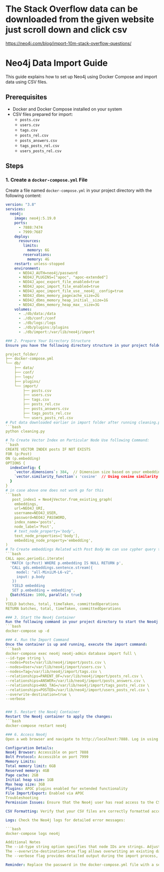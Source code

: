 # The Stack Overflow data can be downloaded from the given website just scroll down and click csv
https://neo4j.com/blog/import-10m-stack-overflow-questions/

# Neo4j Data Import Guide

This guide explains how to set up Neo4j using Docker Compose and import data using CSV files.

## Prerequisites

- Docker and Docker Compose installed on your system
- CSV files prepared for import:
  - `posts.csv`
  - `users.csv`
  - `tags.csv`
  - `posts_rel.csv`
  - `posts_answers.csv`
  - `tags_posts_rel.csv`
  - `users_posts_rel.csv`

## Steps

### 1. Create a `docker-compose.yml` File

Create a file named `docker-compose.yml` in your project directory with the following content:

```yaml
version: "3.8"
services:
  neo4j:
    image: neo4j:5.19.0
    ports:
      - 7888:7474
      - 7999:7687
    deploy:
      resources:
        limits:
          memory: 6G
        reservations:
          memory: 4G
    restart: unless-stopped
    environment:
      - NEO4J_AUTH=neo4j/password
      - NEO4J_PLUGINS=["apoc", "apoc-extended"]
      - NEO4J_apoc_export_file_enabled=true
      - NEO4J_apoc_import_file_enabled=true
      - NEO4J_apoc_import_file_use__neo4j__config=true
      - NEO4J_dbms_memory_pagecache_size=2G
      - NEO4J_dbms_memory_heap_initial__size=1G
      - NEO4J_dbms_memory_heap_max__size=3G
    volumes:
      - ./db/data:/data
      - ./db/conf:/conf
      - ./db/logs:/logs
      - ./db/plugins:/plugins
      - ./db/import:/var/lib/neo4j/import

### 2. Prepare Your Directory Structure
Ensure you have the following directory structure in your project folder:

project_folder/
├── docker-compose.yml
└── db/
    ├── data/
    ├── conf/
    ├── logs/
    ├── plugins/
    └── import/
        ├── posts.csv
        ├── users.csv
        ├── tags.csv
        ├── posts_rel.csv
        ├── posts_answers.csv
        ├── tags_posts_rel.csv
        └── users_posts_rel.csv
# Put data downloaded earlier in import folder after running cleaning.py
```bash
python cleaning.py

# To Create Vector Index on Particular Node Use following Command:
``bash
CREATE VECTOR INDEX posts IF NOT EXISTS
FOR (p:Post)
ON (p.embedding)
OPTIONS {
  indexConfig: {
    `vector.dimensions`: 384,  // Dimension size based on your embedding model
    `vector.similarity_function`: 'cosine'  // Using cosine similarity for vector comparison
  }
}
# in case above one does not work go for this
```bash
   post_index1 = Neo4jVector.from_existing_graph(
    embeddings,
    url=NEO4J_URI,
    username=NEO4J_USER,
    password=NEO4J_PASSWORD,
    index_name='posts',
    node_label='Post',
    # text_node_property='body',
    text_node_properties=['body'],
    embedding_node_property='embedding',
)
# To Create embeddings Related with Post Body We can use cypher query to be run in browser that is faster than python function populate embeddings
```bash
CALL apoc.periodic.iterate(
  'MATCH (p:Post) WHERE p.embedding IS NULL RETURN p',
  'CALL gds.embeddings.sentence.stream({
     model: "all-MiniLM-L6-v2",
     input: p.body
   })
   YIELD embedding
   SET p.embedding = embedding',
  {batchSize: 1000, parallel: true}
)
YIELD batches, total, timeTaken, committedOperations
RETURN batches, total, timeTaken, committedOperations

### 3. Start the Neo4j Container
Run the following command in your project directory to start the Neo4j container in detached mode:
```bash
docker-compose up -d

### 4. Run the Import Command
Once the container is up and running, execute the import command:
```bash
docker-compose exec neo4j neo4j-admin database import full \
--id-type string \
--nodes=Post=/var/lib/neo4j/import/posts.csv \
--nodes=User=/var/lib/neo4j/import/users.csv \
--nodes=Tag=/var/lib/neo4j/import/tags.csv \
--relationships=PARENT_OF=/var/lib/neo4j/import/posts_rel.csv \
--relationships=ANSWER=/var/lib/neo4j/import/posts_answers.csv \
--relationships=HAS_TAG=/var/lib/neo4j/import/tags_posts_rel.csv \
--relationships=POSTED=/var/lib/neo4j/import/users_posts_rel.csv \
--overwrite-destination=true \
--verbose


### 5. Restart the Neo4j Container
Restart the Neo4j container to apply the changes:
```bash
docker-compose restart neo4j

### 6. Access Neo4j
Open a web browser and navigate to http://localhost:7888. Log in using the username neo4j and the password you set in the docker-compose.yml file.

Configuration Details:
Neo4j Browser: Accessible on port 7888
Bolt Protocol: Accessible on port 7999
Memory Limits:
Total memory limit: 6GB
Reserved memory: 4GB
Page cache: 2GB
Initial heap size: 1GB
Max heap size: 3GB
Plugins: APOC plugins enabled for extended functionality
File Import/Export: Enabled via APOC
Troubleshooting
Permission Issues: Ensure that the Neo4j user has read access to the CSV files.

CSV Formatting: Verify that your CSV files are correctly formatted according to Neo4j's requirements.

Logs: Check the Neo4j logs for detailed error messages:

```bash
docker-compose logs neo4j

Additional Notes
The --id-type string option specifies that node IDs are strings. Adjust if your data uses different ID types.
The --overwrite-destination=true flag allows overwriting an existing database. Use with caution in production environments.
The --verbose flag provides detailed output during the import process, which can be helpful for debugging.

Reminder: Replace the password in the docker-compose.yml file with a secure one before deploying in a production environment.